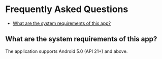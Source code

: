 # Frequently Asked Questions

- [What are the system requirements of this app?](#what-are-the-system-requirements-of-this-app)

## What are the system requirements of this app?

The application supports Android 5.0 (API 21+) and above.
